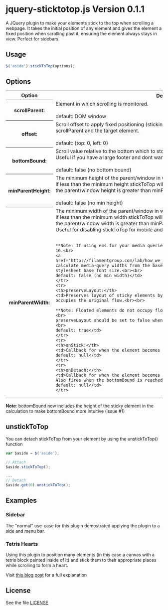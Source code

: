 # jquery-sticktotop.js Version 0.1.1

A JQuery plugin to make your elements stick to the top when scrolling a webpage.
It takes the initial position of any element and gives the element a fixed 
position when scrolling past it, ensuring the element always stays in view.
Perfect for sidebars.

## Usage

```javascript
$('aside').stickToTop(options);
```
## Options

<table>
	<tr>
	<th>Option</th>
	<th>Description</th>
	</tr>
	<tr>
	<th>scrollParent:</th>
	<td>Element in which scrolling is monitored. <br><br>
	default: DOM window</td>
	</tr>
	<tr>
	<th>offset:</th>
	<td>Scroll offset to apply fixed positioning (sticking).	
	Basically the gap left at all times between the scrollParent and the target element.	<br><br>
	default: {top: 0, left: 0}</td>
	</tr>
	<tr>
	<th>bottomBound:</th>
	<td>	Scroll value relative to the bottom which to stop the element
	from sticking (absolute positioning).<br>
	Useful if you have a large footer and dont want your sidebar 
	crashing into it.<br><br>
	default: false (no bottom bound)</td>
	</tr>
	<tr>
	<th>minParentHeight:</th>
	<td>The minimum height of the parent/window in which stickToTop will be active.<br>
	If less than the minimum height stickToTop will have no effect but will
	become active as soon as the parent/window height is greater than minParentHeight.<br><br>
	default: false (no min height)</td>
	</tr>
	<tr>
	<th>minParentWidth:</th>
	<td>The minimum width of the parent/window in which stickToTop will be active.<br>
	If less than the minimum width stickToTop will have no effect but will
	become active as soon as the parent/window width is greater than minParentWidth.<br>
	Useful for disabling stickToTop for mobile and tablet viewports.<br><br>

	**Note: If using ems for your media queries, make sure to multiply the respective value by 16.<br>
	<a href="http://filamentgroup.com/lab/how_we_learned_to_leave_body_font_size_alone/">Browsers calculate media-query widths from the base UA font size</a>, <strong>NOT</strong> stylesheet base font size.<br><br>
	default: false (no min width)</td>
	</tr>
	<tr>
	<th>preserveLayout:</th>
	<td>Preserves layout of sticky elements by adding a div which 
	occupies the original flow.<br><br>

	**Note: Floated elements do not occupy flow in the same manner as non-floated elements.<br>
	preserveLayout should be set to false when stickToTop is applied to floated elements.<br><br>
	default: true</td>
	</tr>
	<tr>
	<th>onStick:</th>
	<td>Callback for when the element becomes sticky.<br><br>
	default: null</td>
	</tr>
	<tr>
	<th>onDetach:</th>
	<td>Callback for when the element becomes detached. <br>
	Also fires when the bottomBound is reached.<br><br>
	default: null</td>
	</tr>
</table>

**Note**: bottomBound now includes the height of the sticky element in the calculation
to make bottomBound more intuitive (issue #1)

## unstickToTop

You can detach stickToTop from your element by using the unstickToTop() function

```javascript
var $aside = $('aside');

// Attach
$aside.stickToTop();

...
// Detach
$aside.get(0).unstickToTop();
```
## Examples

### Sidebar

The "normal" use-case for this plugin demostrated applying the plugin to a side and menu bar.

### Tetris Hearts

Using this plugin to position many elements (in this case a canvas with a tetris block painted
inside of it) and stick them to their appropriate places while scrolling to form a heart.

Visit [this blog post](http://mopo.ws/wZz1Xb) for a full explanation

## License

See the file [LICENSE](https://github.com/sdbondi/JQuery-StickToTop/blob/master/LICENSE.txt)
